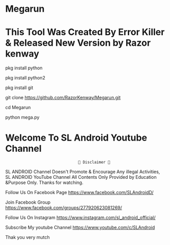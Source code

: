 # Megarun
# This Tool Was Created By Error Killer & Released New Version by Razor kenway

pkg install python

pkg install python2

pkg install git

git clone https://github.com/RazorKenway/Megarun.git

cd Megarun

python mega.py

#                         Welcome To SL Android Youtube Channel

                                    💢 Disclaimer 💢
SL ANDROID Channel Doesn't Promote & Encourage Any illegal Activities, SL ANDROID YouTube Channel All Contents Only Provided  by Education &Purpose Only. Thanks for watching.

Follow Us On Facebook Page https://www.facebook.com/SLAndroidD/

Join Facebook Group https://www.facebook.com/groups/277920623081269/

Follow Us On Instagram https://www.instagram.com/sl_android_official/

Subscribe My youtube Channel https://www.youtube.com/c/SLAndroid

Thak you very mutch
